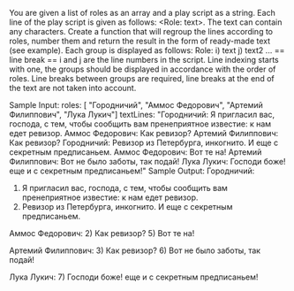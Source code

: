 You are given a list of roles as an array and a play script as a string.
Each line of the play script is given as follows: <Role: text>.
The text can contain any characters.
Create a function that will regroup the lines according to roles, number them and return the result in the form of ready-made text (see example). 
Each group is displayed as follows:
Role:
i) text
j) text2
...
== line break ==
i and j are the line numbers in the script. Line indexing starts with one, the groups should be displayed in accordance with the order of roles. 
Line breaks between groups are required, line breaks at the end of the text are not taken into account.

Sample Input:
roles:
[ "Городничий", "Аммос Федорович", "Артемий Филиппович", "Лука Лукич"]
textLines:
"Городничий: Я пригласил вас, господа, с тем, чтобы сообщить вам пренеприятное известие: к нам едет ревизор.
    Аммос Федорович: Как ревизор?
    Артемий Филиппович: Как ревизор?
    Городничий: Ревизор из Петербурга, инкогнито. И еще с секретным предписаньем.
    Аммос Федорович: Вот те на!
    Артемий Филиппович: Вот не было заботы, так подай!
    Лука Лукич: Господи боже! еще и с секретным предписаньем!"
Sample Output:
Городничий: 
1) Я пригласил вас, господа, с тем, чтобы сообщить вам пренеприятное известие: к нам едет ревизор. 
4) Ревизор из Петербурга, инкогнито. И еще с секретным предписаньем.

Аммос Федорович: 
2) Как ревизор? 
5) Вот те на! 

Артемий Филиппович: 
3) Как ревизор? 
6) Вот не было заботы, так подай!

Лука Лукич:
7) Господи боже! еще и с секретным предписаньем! 
